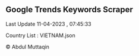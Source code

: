 

## Google Trends Keywords Scraper 
 
Last Update 11-04-2023 , 07:45:33

Country List :
VIETNAM.json



© Abdul Muttaqin 
